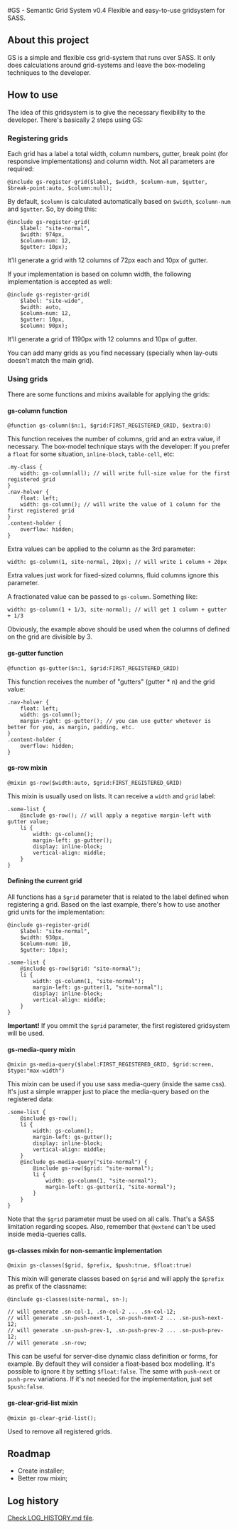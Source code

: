 #GS - Semantic Grid System v0.4
Flexible and easy-to-use gridsystem for SASS.

## About this project
GS is a simple and flexible css grid-system that runs over SASS. It only does calculations around grid-systems and leave the box-modeling techniques to the developer.

## How to use

The idea of this gridsystem is to give the necessary flexibility to the developer. There's basically 2 steps using GS:

### Registering grids

Each grid has a label a total width, column numbers, gutter, break point (for responsive implementations) and column width. Not all parameters are required:

    @include gs-register-grid($label, $width, $column-num, $gutter, $break-point:auto, $column:null);

By default, `$column` is calculated automatically based on `$width`, `$column-num` and `$gutter`. So, by doing this:

    @include gs-register-grid(
        $label: "site-normal",
        $width: 974px,
        $column-num: 12,
        $gutter: 10px);

It'll generate a grid with 12 columns of 72px each and 10px of gutter.

If your implementation is based on column width, the following implementation is accepted as well:

    @include gs-register-grid(
        $label: "site-wide",
        $width: auto,
        $column-num: 12,
        $gutter: 10px,
        $column: 90px);

It'll generate a grid of 1190px with 12 columns and 10px of gutter.

You can add many grids as you find necessary (specially when lay-outs doesn't match the main grid).

### Using grids

There are some functions and mixins available for applying the grids:

#### gs-column function

    @function gs-column($n:1, $grid:FIRST_REGISTERED_GRID, $extra:0)

This function receives the number of columns, grid and an extra value, if necessary. The box-model technique stays with the developer: If you prefer a `float` for some situation, `inline-block`, `table-cell`, etc:

    .my-class {
        width: gs-column(all); // will write full-size value for the first registered grid
    }
    .nav-holver {
        float: left;
        width: gs-column(); // will write the value of 1 column for the first registered grid
    }
    .content-holder {
        overflow: hidden;
    }

Extra values can be applied to the column as the 3rd parameter:

    width: gs-column(1, site-normal, 20px); // will write 1 column + 20px

Extra values just work for fixed-sized columns, fluid columns ignore this parameter.

A fractionated value can be passed to `gs-column`. Something like:

    width: gs-column(1 + 1/3, site-normal); // will get 1 column + gutter + 1/3

Obviously, the example above should be used when the columns of defined on the grid are divisible by 3.

#### gs-gutter function

    @function gs-gutter($n:1, $grid:FIRST_REGISTERED_GRID)

This function receives the number of "gutters" (gutter * n) and the grid value:

    .nav-holver {
        float: left;
        width: gs-column();
        margin-right: gs-gutter(); // you can use gutter whetever is better for you, as margin, padding, etc.
    }
    .content-holder {
        overflow: hidden;
    }

#### gs-row mixin

    @mixin gs-row($width:auto, $grid:FIRST_REGISTERED_GRID)

This mixin is usually used on lists. It can receive a `width` and `grid` label:

    .some-list {
        @include gs-row(); // will apply a negative margin-left with gutter value;
        li {
            width: gs-column();
            margin-left: gs-gutter();
            display: inline-block;
            vertical-align: middle;
        }
    }

#### Defining the current grid

All functions has a `$grid` parameter that is related to the label defined when registering a grid. Based on the last example, there's how to use another grid units for the implementation:

    @include gs-register-grid(
        $label: "site-normal",
        $width: 930px,
        $column-num: 10,
        $gutter: 10px);

    .some-list {
        @include gs-row($grid: "site-normal");
        li {
            width: gs-column(1, "site-normal");
            margin-left: gs-gutter(1, "site-normal");
            display: inline-block;
            vertical-align: middle;
        }
    }

**Important!** If you ommit the `$grid` parameter, the first registered gridsystem will be used.

#### gs-media-query mixin

    @mixin gs-media-query($label:FIRST_REGISTERED_GRID, $grid:screen, $type:"max-width")

This mixin can be used if you use sass media-query (inside the same css). It's just a simple wrapper just to place the media-query based on the registered data:

    .some-list {
        @include gs-row();
        li {
            width: gs-column();
            margin-left: gs-gutter();
            display: inline-block;
            vertical-align: middle;
        }
        @include gs-media-query("site-normal") {
            @include gs-row($grid: "site-normal");
            li {
                width: gs-column(1, "site-normal");
                margin-left: gs-gutter(1, "site-normal");
            }
        }
    }

Note that the `$grid` parameter must be used on all calls. That's a SASS limitation regarding scopes. Also, remember that `@extend` can't be used inside media-queries calls.

#### gs-classes mixin for non-semantic implementation

    @mixin gs-classes($grid, $prefix, $push:true, $float:true)

This mixin will generate classes based on `$grid` and will apply the `$prefix` as prefix of the classname:

    @include gs-classes(site-normal, sn-);
    
    // will generate .sn-col-1, .sn-col-2 ... .sn-col-12;
    // will generate .sn-push-next-1, .sn-push-next-2 ... .sn-push-next-12;
    // will generate .sn-push-prev-1, .sn-push-prev-2 ... .sn-push-prev-12;
    // will generate .sn-row;

This can be useful for server-dise dynamic class definition or forms, for example. By default they will consider a float-based box modelling. It's possible to ignore it by setting `$float:false`. The same with `push-next` or `push-prev` variations. If it's not needed for the implementation, just set `$push:false`.

#### gs-clear-grid-list mixin

    @mixin gs-clear-grid-list();

Used to remove all registered grids.

## Roadmap

* Create installer;
* Better row mixin;

## Log history

[Check LOG_HISTORY.md file](LOG_HISTORY.md).